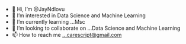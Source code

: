 - 👋 Hi, I’m @JayNdlovu
- 👀 I’m interested in Data Science and Machine Learning
- 🌱 I’m currently learning ...Msc 
- 💞️ I’m looking to collaborate on ...Data Science and Machine Learning
- 📫 How to reach me ...carescript@gmail.com

<!---
JayNdlovu/JayNdlovu is a ✨ special ✨ repository because its `README.md` (this file) appears on your GitHub profile.
You can click the Preview link to take a look at your changes.
--->
